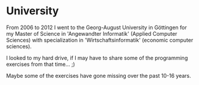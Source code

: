 # University
From 2006 to 2012 I went to the Georg-August University in Göttingen for my Master of Science in 'Angewandter 
Informatik' (Applied Computer Sciences) with specialization in 'Wirtschaftsinformatik' (economic computer sciences).

I looked to my hard drive, if I may have to share some of the programming exercises from that time... ;) 

Maybe some of the exercises have gone missing over the past 10-16 years. 